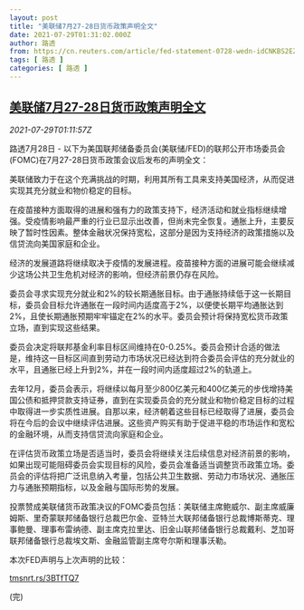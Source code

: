 ```yaml
---
layout: post
title: "美联储7月27-28日货币政策声明全文"
date: 2021-07-29T01:31:02.000Z
author: 路透
from: https://cn.reuters.com/article/fed-statement-0728-wedn-idCNKBS2EZ02K
tags: [ 路透 ]
categories: [ 路透 ]
---
```

<!--1627522262000-->
[美联储7月27-28日货币政策声明全文](https://cn.reuters.com/article/fed-statement-0728-wedn-idCNKBS2EZ02K)
------

<div>
<div><i>2021-07-29T01:11:57Z</i></div><p>路透7月28日 - 以下为美国联邦储备委员会(美联储/FED)的联邦公开市场委员会(FOMC)在7月27-28日货币政策会议后发布的声明全文：</p><p>美联储致力于在这个充满挑战的时期，利用其所有工具来支持美国经济，从而促进实现其充分就业和物价稳定的目标。</p><p>在疫苗接种方面取得的进展和强有力的政策支持下，经济活动和就业指标继续增强。受疫情影响最严重的行业已显示出改善，但尚未完全恢复。通胀上升，主要反映了暂时性因素。整体金融状况保持宽松，这部分是因为支持经济的政策措施以及信贷流向美国家庭和企业。</p><p>经济的发展道路将继续取决于疫情的发展进程。疫苗接种方面的进展可能会继续减少这场公共卫生危机对经济的影响，但经济前景仍存在风险。</p><p>委员会寻求实现充分就业和2%的较长期通胀目标。由于通胀持续低于这一长期目标，委员会目标允许通胀在一段时间内适度高于2%，以便使长期平均通胀达到2%，且使长期通胀预期牢牢锚定在2%的水平。委员会预计将保持宽松货币政策立场，直到实现这些结果。</p><p>委员会决定将联邦基金利率目标区间维持在0-0.25%。委员会预计合适的做法是，维持这一目标区间直到劳动力市场状况已经达到符合委员会评估的充分就业的水平，且通胀已经上升到2%，并在一段时间内适度超过2%的轨道上。</p><p>去年12月，委员会表示，将继续以每月至少800亿美元和400亿美元的步伐增持美国公债和抵押贷款支持证券，直到在实现委员会的充分就业和物价稳定目标的过程中取得进一步实质性进展。自那以来，经济朝着这些目标已经取得了进展，委员会将在今后的会议中继续评估进展。这些资产购买有助于促进平稳的市场运作和宽松的金融环境，从而支持信贷流向家庭和企业。</p><p>在评估货币政策立场是否适当时，委员会将继续关注后续信息对经济前景的影响，如果出现可能阻碍委员会实现目标的风险，委员会准备适当调整货币政策立场。委员会的评估将把广泛讯息纳入考量，包括公共卫生数据、劳动力市场状况、通胀压力与通胀预期指标，以及金融与国际形势的发展。</p><p>投票赞成美联储货币政策决议的FOMC委员包括：美联储主席鲍威尔、副主席威廉姆斯、里奇蒙联邦储备银行总裁巴尔金、亚特兰大联邦储备银行总裁博斯蒂克、理事鲍曼、理事布雷纳德、副主席克拉里达、旧金山联邦储备银行总裁戴利、芝加哥联邦储备银行总裁埃文斯、金融监管副主席夸尔斯和理事沃勒。</p><p>本次FED声明与上次声明的比较：</p><p><a href="https://tmsnrt.rs/3BTfTQ7">tmsnrt.rs/3BTfTQ7</a></p><p>(完)</p>
</div>
